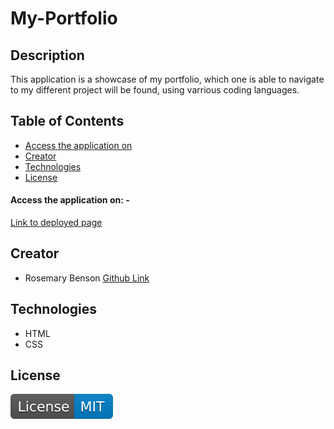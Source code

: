 # My-Portfolio

## Description

This application is a showcase of my portfolio, which one is able to navigate to my different project will be found, using varrious coding languages. 

## Table of Contents 

- [Access the application on](#access-the-application-on) 
- [Creator](#Creator)
- [Technologies](#technologies)
- [License](#license)

#### Access the application on: - 

[Link to deployed page](https://rootgeorge17.github.io/Movie-Quest/)


## Creator

- Rosemary Benson [Github Link](https://github.com/RoseBenson)

## Technologies 

- HTML
- CSS



## License

![MIT License](./images/License-MIT-blue.svg)

